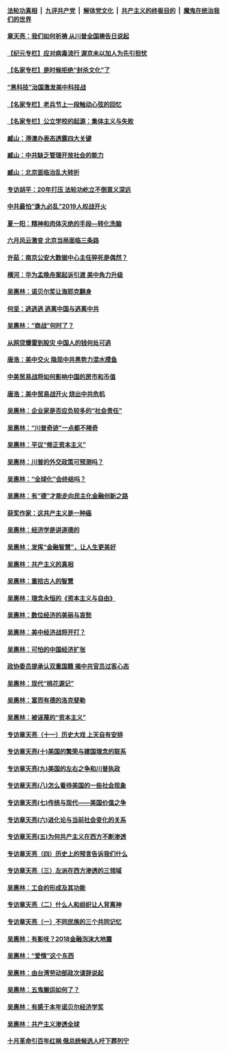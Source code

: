 ####  [法轮功真相](../../../../basic/blob/master/README.md?t=07101102) &nbsp;|&nbsp; [九评共产党](../../../../9ping.md/blob/master/README.md?t=07101102) &nbsp;|&nbsp; [解体党文化](../../../../jtdwh.md/blob/master/README.md?t=07101102)  &nbsp;|&nbsp; [共产主义的终极目的](../../../../gczydzjmd.md/blob/master/README.md?t=07101102) &nbsp;|&nbsp; [魔鬼在统治我们的世界](../../../../mgztzwmdsj.md/blob/master/README.md?t=07101102) 

#### [章天亮：我们如何祈祷 从川普全国祷告日说起](../pages/nsc423/n11944627.md?t=07101102) 

#### [【纪元专栏】应对病毒流行 渥京未以加人为先引担忧](../pages/nsc423/n11875714.md?t=07101102) 

#### [【名家专栏】是时候拒绝“封杀文化”了](../pages/nsc423/n11814093.md?t=07101102) 

#### [“黑科技”治国激发美中科技战](../pages/nsc423/n11638056.md?t=07101102) 

#### [【名家专栏】老兵节上一段触动心弦的回忆](../pages/nsc423/n11646016.md?t=07101102) 

#### [【名家专栏】公立学校的起源：集体主义与失败](../pages/nsc423/n11601833.md?t=07101102) 

#### [臧山：港澳办表态透露四大关键](../pages/nsc423/n11421628.md?t=07101102) 

#### [臧山：中共缺乏管理开放社会的能力](../pages/nsc423/n11407457.md?t=07101102) 

#### [臧山：北京面临治乱大转折](../pages/nsc423/n11406895.md?t=07101102) 

#### [专访胡平：20年打压 法轮功屹立不倒意义深远](../pages/nsc423/n11398800.md?t=07101102) 

#### [中共最怕“逢九必乱”2019人权战开火](../pages/nsc423/n11385248.md?t=07101102) 

#### [夏一阳：精神和肉体灭绝的手段—转化洗脑](../pages/nsc423/n11368250.md?t=07101102) 

#### [六月风云激变 北京当局面临三条路](../pages/nsc423/n11313668.md?t=07101102) 

#### [许茹：南京公安大数据中心主任猝死是偶然？](../pages/nsc423/n11064744.md?t=07101102) 

#### [横河：华为孟晚舟案起诉引渡 美中角力升级](../pages/nsc423/n11027230.md?t=07101102) 

#### [吴惠林：诺贝尔奖让海耶克翻身](../pages/nsc423/n10890049.md?t=07101102) 

#### [何坚：逃逃逃 逃离中国与逃离中共](../pages/nsc423/n10592891.md?t=07101102) 

#### [吴惠林：“商战”何时了？](../pages/nsc423/n10573558.md?t=07101102) 

#### [从网贷爆雷到股灾 中国人的钱何处可逃](../pages/nsc423/n10572800.md?t=07101102) 

#### [唐浩：美中交火 隐现中共黑势力混水摸鱼](../pages/nsc423/n10544040.md?t=07101102) 

#### [中美贸易战将如何影响中国的房市和币值](../pages/nsc423/n10543697.md?t=07101102) 

#### [唐浩：美中贸易战开火 烧出中共危机](../pages/nsc423/n10540126.md?t=07101102) 

#### [吴惠林：企业家是否应负较多的“社会责任”](../pages/nsc423/n10535022.md?t=07101102) 

#### [吴惠林：“川普奇迹”一点都不稀奇](../pages/nsc423/n10512808.md?t=07101102) 

#### [吴惠林：平议“修正资本主义”](../pages/nsc423/n10495724.md?t=07101102) 

#### [吴惠林：川普的外交政策可预测吗？](../pages/nsc423/n10462387.md?t=07101102) 

#### [吴惠林：“全球化”会终结吗？](../pages/nsc423/n10452838.md?t=07101102) 

#### [吴惠林：有“德”才能走向民主化金融创新之路](../pages/nsc423/n10432292.md?t=07101102) 

#### [获奖作家：这共产主义是一种癌](../pages/nsc423/n10431541.md?t=07101102) 

#### [吴惠林：经济学是讲道德的](../pages/nsc423/n10398014.md?t=07101102) 

#### [吴惠林：发挥“金融智慧”，让人生更美好](../pages/nsc423/n10375019.md?t=07101102) 

#### [吴惠林：共产主义的真相](../pages/nsc423/n10351394.md?t=07101102) 

#### [吴惠林：重拾古人的智慧](../pages/nsc423/n10337691.md?t=07101102) 

#### [吴惠林：理念永恒的《资本主义与自由》](../pages/nsc423/n10316274.md?t=07101102) 

#### [吴惠林：数位经济的美丽与哀愁](../pages/nsc423/n10292946.md?t=07101102) 

#### [吴惠林：美中经济战将开打？](../pages/nsc423/n10258825.md?t=07101102) 

#### [吴惠林：可怕的中国经济扩张](../pages/nsc423/n10219147.md?t=07101102) 

#### [政协委员提承认双重国籍 揭中共官员过客心态](../pages/nsc423/n10208809.md?t=07101102) 

#### [吴惠林：现代“桃花源记”](../pages/nsc423/n10185234.md?t=07101102) 

#### [吴惠林：富而有德的洛克斐勒](../pages/nsc423/n10142264.md?t=07101102) 

#### [吴惠林：被诬蔑的“资本主义”](../pages/nsc423/n10124816.md?t=07101102) 

#### [专访章天亮（十一）历史大戏 上天自有安排](../pages/nsc423/n10094905.md?t=07101102) 

#### [专访章天亮(十)美国的繁荣与建国理念的联系](../pages/nsc423/n10094899.md?t=07101102) 

#### [专访章天亮(九)美国的左右之争和川普执政](../pages/nsc423/n10094889.md?t=07101102) 

#### [专访章天亮(八)怎么看待美国的一些社会现象](../pages/nsc423/n10094857.md?t=07101102) 

#### [专访章天亮(七)传统与现代——美国价值之争](../pages/nsc423/n10093140.md?t=07101102) 

#### [专访章天亮(六)进化论与当前社会变化的关系](../pages/nsc423/n10092036.md?t=07101102) 

#### [专访章天亮(五)为何共产主义在西方不断渗透](../pages/nsc423/n10083620.md?t=07101102) 

#### [专访章天亮（四）历史上的预言告诉我们什么](../pages/nsc423/n10083606.md?t=07101102) 

#### [专访章天亮（三）左派在西方渗透的三领域](../pages/nsc423/n10081115.md?t=07101102) 

#### [吴惠林：工会的形成及其功能](../pages/nsc423/n10080633.md?t=07101102) 

#### [专访章天亮（二）什么人和组织让人背离神](../pages/nsc423/n10076637.md?t=07101102) 

#### [专访章天亮（一）不同民族的三个共同记忆](../pages/nsc423/n10074188.md?t=07101102) 

#### [吴惠林：有影呒？2018金融泡沫大地震](../pages/nsc423/n10040534.md?t=07101102) 

#### [吴惠林：“爱情”这个东西](../pages/nsc423/n10019423.md?t=07101102) 

#### [吴惠林：由台湾劳动部政次请辞说起](../pages/nsc423/n9979679.md?t=07101102) 

#### [吴惠林：五鬼搬运如何了？](../pages/nsc423/n9925338.md?t=07101102) 

#### [吴惠林：有感于本年诺贝尔经济学奖](../pages/nsc423/n9871883.md?t=07101102) 

#### [吴惠林：共产主义渗透全球](../pages/nsc423/n9812748.md?t=07101102) 

#### [十月革命引百年红祸 俄总统候选人吁下葬列宁](../pages/nsc423/n9810182.md?t=07101102) 

